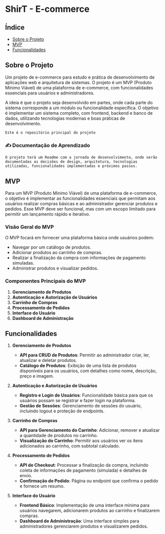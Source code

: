 # ShirT - E-commerce

## Índice
- [Sobre o Projeto](#sobre-o-projeto)
- [MVP](#mvp)
- [Funcionalidades](#funcionalidades)

## Sobre o Projeto
Um projeto de e-commerce para estudo e prática de desenvolvimento de aplicações web e arquitetura de sistemas. O projeto é um MVP (Produto Mínimo Viável) de uma plataforma de e-commerce, com funcionalidades essenciais para usuários e administradores.

A ideia é que o projeto seja desenvolvido em partes, onde cada parte do sistema corresponde a um módulo ou funcionalidade específica. O objetivo é implementar um sistema completo, com frontend, backend e banco de dados, utilizando tecnologias modernas e boas práticas de desenvolvimento.

```
Este é o repositório principal do projeto
```

### ✍ Documentação de Aprendizado
```
O projeto terá um Readme com a jornada de desenvolvimento, onde serão documentadas as decisões de design, arquitetura, tecnologias utilizadas, funcionalidades implementadas e próximos passos.
```

## MVP
Para um MVP (Produto Mínimo Viável) de uma plataforma de e-commerce, o objetivo é implementar as funcionalidades essenciais que permitam aos usuários realizar compras básicas e ao administrador gerenciar produtos e pedidos. Esse MVP deve ser funcional, mas com um escopo limitado para permitir um lançamento rápido e iterativo.

### Visão Geral do MVP

O MVP focará em fornecer uma plataforma básica onde usuários podem:

- Navegar por um catálogo de produtos.
- Adicionar produtos ao carrinho de compras.
- Realizar a finalização da compra com informações de pagamento simuladas.
- Administrar produtos e visualizar pedidos.

### Componentes Principais do MVP

1. **Gerenciamento de Produtos**
2. **Autenticação e Autorização de Usuários**
3. **Carrinho de Compras**
4. **Processamento de Pedidos**
5. **Interface do Usuário**
6. **Dashboard de Administração**

## Funcionalidades

1. **Gerenciamento de Produtos**
   - **API para CRUD de Produtos**: Permitir ao administrador criar, ler, atualizar e deletar produtos.
   - **Catálogo de Produtos**: Exibição de uma lista de produtos disponíveis para os usuários, com detalhes como nome, descrição, preço e imagem.

2. **Autenticação e Autorização de Usuários**
   - **Registro e Login de Usuários**: Funcionalidade básica para que os usuários possam se registrar e fazer login na plataforma.
   - **Gestão de Sessões**: Gerenciamento de sessões do usuário, incluindo logout e proteção de endpoints.

3. **Carrinho de Compras**
   - **API para Gerenciamento do Carrinho**: Adicionar, remover e atualizar a quantidade de produtos no carrinho.
   - **Visualização do Carrinho**: Permitir aos usuários ver os itens adicionados ao carrinho, com subtotal calculado.

4. **Processamento de Pedidos**
   - **API de Checkout**: Processar a finalização da compra, incluindo coleta de informações de pagamento (simulada) e detalhes de envio.
   - **Confirmação de Pedido**: Página ou endpoint que confirma o pedido e fornece um resumo.

5. **Interface do Usuário**
   - **Frontend Básico**: Implementação de uma interface mínima para usuários navegarem, adicionarem produtos ao carrinho e finalizarem compras.
   - **Dashboard de Administração**: Uma interface simples para administradores gerenciarem produtos e visualizarem pedidos.
